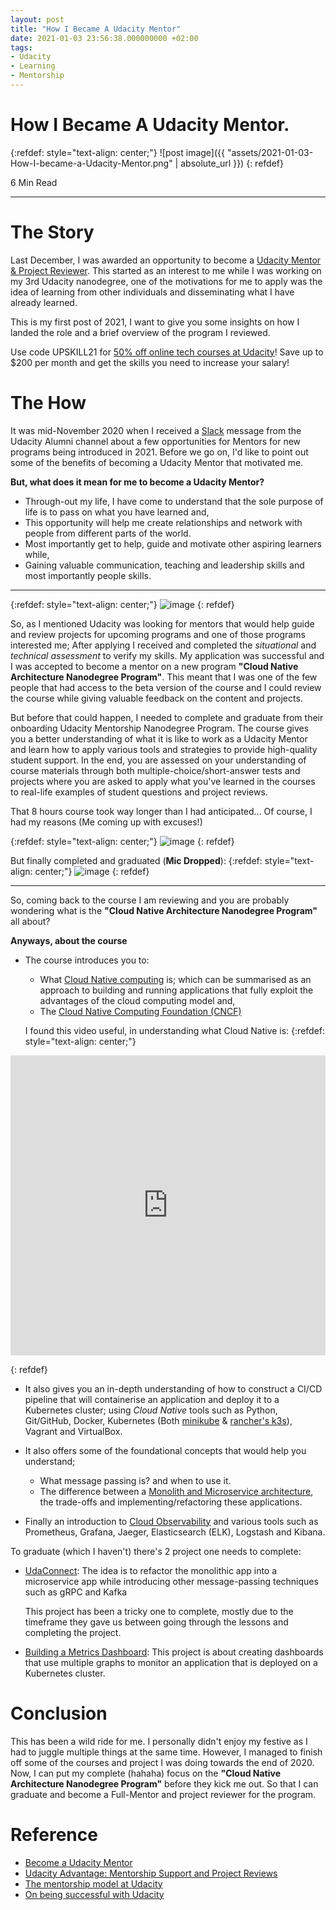 ```yaml
---
layout: post
title: "How I Became A Udacity Mentor"
date: 2021-01-03 23:56:38.000000000 +02:00
tags:
- Udacity
- Learning
- Mentorship
---
```

# How I Became A Udacity Mentor.

{:refdef: style="text-align: center;"}
![post image]({{ "assets/2021-01-03-How-I-became-a-Udacity-Mentor.png" | absolute_url }})
{: refdef}

6 Min Read

---

# The Story

Last December, I was awarded an opportunity to become a [Udacity Mentor & Project Reviewer](https://www.udacity.com/start-mentoring). This started as an interest to me while I was working on my 3rd Udacity nanodegree, one of the motivations for me to apply was the idea of learning from other individuals and disseminating what I have already learned.

This is my first post of 2021, I want to give you some insights on how I landed the role and a brief overview of the program I reviewed.

Use code UPSKILL21 for [50% off online tech courses at Udacity](https://imp.pxf.io/i/2851051/1131184/11298)! Save up to $200 per month and get the skills you need to increase your salary!

# The How

It was mid-November 2020 when I received a [Slack](https://slack.com/) message from the Udacity Alumni channel about a few opportunities for Mentors for new programs being introduced in 2021. Before we go on, I'd like to point out some of the benefits of becoming a Udacity Mentor that motivated me.

**But, what does it mean for me to become a Udacity Mentor?**

- Through-out my life, I have come to understand that the sole purpose of life is to pass on what you have learned and,
- This opportunity will help me create relationships and network with people from different parts of the world.
- Most importantly get to help, guide and motivate other aspiring learners while,
- Gaining valuable communication, teaching and leadership skills and most importantly people skills.

---

{:refdef: style="text-align: center;"}
![image](https://user-images.githubusercontent.com/7910856/103517747-4de92100-4e7b-11eb-839f-2b4b7319323c.png)
{: refdef}


So, as I mentioned Udacity was looking for mentors that would help guide and review projects for upcoming programs and one of those programs interested me; After applying I received and completed the *situational* and *technical assessment* to verify my skills.
My application was successful and I was accepted to become a mentor on a new program **"Cloud Native Architecture Nanodegree Program"**. This meant that I was one of the few people that had access to the beta version of the course and I could review the course while giving valuable feedback on the content and projects. 

But before that could happen, I needed to complete and graduate from their onboarding Udacity Mentorship Nanodegree Program. The course gives you a better understanding of what it is like to work as a Udacity Mentor and learn how to apply various tools and strategies to provide high-quality student support. In the end, you are assessed on your understanding of course materials through both multiple-choice/short-answer tests and projects where you are asked to apply what you've learned in the courses to real-life examples of student questions and project reviews. 

That 8 hours course took way longer than I had anticipated... Of course, I had my reasons (Me coming up with excuses!)

{:refdef: style="text-align: center;"}
![image](https://user-images.githubusercontent.com/7910856/103512106-dadaad00-4e70-11eb-8555-f9ab8c6d14a5.png)
{: refdef}

But finally completed and graduated (**Mic Dropped**):
{:refdef: style="text-align: center;"}
![image](https://user-images.githubusercontent.com/7910856/103513034-7882ac00-4e72-11eb-91d7-9c29fbd0148e.png)
{: refdef}

---

So, coming back to the course I am reviewing and you are probably wondering what is the **"Cloud Native Architecture Nanodegree Program"** all about?

**Anyways, about the course**

- The course introduces you to:
    - What [Cloud Native computing](https://en.wikipedia.org/wiki/Cloud_native_computing) is; which can be summarised as an approach to building and running applications that fully exploit the advantages of the cloud computing model and,
    - The [Cloud Native Computing Foundation (CNCF)](https://www.cncf.io/)

    I found this video useful, in understanding what Cloud Native is:
{:refdef: style="text-align: center;"}
<p><div>
<iframe width="100%" height="480" src="https://www.youtube.com/embed/fp9_ubiKqFU" frameborder="0" allow="accelerometer; autoplay; encrypted-media; gyroscope; picture-in-picture" allowfullscreen></iframe>
</div></p>
{: refdef}

- It also gives you an in-depth understanding of how to construct a CI/CD pipeline that will containerise an application and deploy it to a Kubernetes cluster; using *Cloud Native* tools such as Python, Git/GitHub, Docker, Kubernetes (Both [minikube](minikube) & [rancher's k3s](https://k3s.io/)), Vagrant and VirtualBox.

- It also offers some of the foundational concepts that would help you understand; 
    - What message passing is? and when to use it.
    - The difference between a [Monolith and Microservice architecture](https://medium.com/koderlabs/introduction-to-monolithic-architecture-and-microservices-architecture-b211a5955c63), the trade-offs and implementing/refactoring these applications.

- Finally an introduction to [Cloud Observability](https://dzone.com/articles/what-is-cloud-native-observability-v-visibility-an) and various tools such as Prometheus, Grafana, Jaeger, Elasticsearch (ELK), Logstash and Kibana.

To graduate (which I haven't) there's 2 project one needs to complete:

- [UdaConnect](https://github.com/mmphego/udaconnect): The idea is to refactor the monolithic app into a microservice app while introducing other message-passing techniques such as gRPC and Kafka

    This project has been a tricky one to complete, mostly due to the timeframe they gave us between going through the lessons and completing the project.

- [Building a Metrics Dashboard](https://github.com/mmphego/Cloud-Native-Observability-Metrics-Dash): This project is about creating dashboards that use multiple graphs to monitor an application that is deployed on a Kubernetes cluster.

# Conclusion

This has been a wild ride for me. I personally didn't enjoy my festive as I had to juggle multiple things at the same time. However, I managed to finish off some of the courses and project I was doing towards the end of 2020. Now, I can put my complete (hahaha) focus on the **"Cloud Native Architecture Nanodegree Program"** before they kick me out. So that I can graduate and become a Full-Mentor and project reviewer for the program. 

# Reference

- [Become a Udacity Mentor](https://www.udacity.com/start-mentoring)
- [Udacity Advantage: Mentorship Support and Project Reviews](https://medium.com/udacity-india-inc/udacity-advantage-mentorship-support-and-project-reviews-b4fa840e556c)
- [The mentorship model at Udacity](https://mentorcruise.com/blog/the-mentorship-model-at-udacity-cb11a6b1e894/)
- [On being successful with Udacity](https://medium.com/@MrsDragos/on-being-successful-with-udacity-16553bcb8b52)
